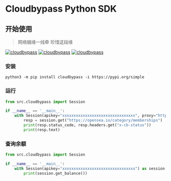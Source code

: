# Cloudbypass Python SDK

## 开始使用

> 网络姻缘一线牵 珍惜这段缘

[![cloudbypass](https://img.shields.io/pypi/v/cloudbypass)](https://pypi.org/project/cloudbypass/)
[![cloudbypass](https://img.shields.io/pypi/dd/cloudbypass)](https://pypi.org/project/cloudbypass/#files)
[![cloudbypass](https://img.shields.io/pypi/wheel/cloudbypass)](https://pypi.org/project/cloudbypass/)

### 安装
    
```shell
python3 -m pip install cloudbypass -i https://pypi.org/simple
```

### 运行

```python
from src.cloudbypass import Session

if __name__ == '__main__':
    with Session(apikey="xxxxxxxxxxxxxxxxxxxxxxxxxxxxxxxx", proxy="http://proxy:port") as session:
        resp = session.get("https://opensea.io/category/memberships")
        print(resp.status_code, resp.headers.get("x-cb-status"))
        print(resp.text)
```

### 查询余额

```python
from src.cloudbypass import Session

if __name__ == '__main__':
    with Session(apikey="xxxxxxxxxxxxxxxxxxxxxxxxxxxxxxxx") as session:
        print(session.get_balance())

```